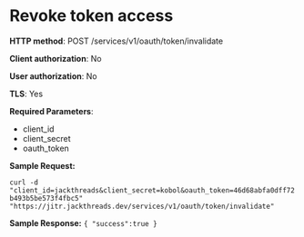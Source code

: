 # Revoke token access

**HTTP method**: POST /services/v1/oauth/token/invalidate

**Client authorization**: No

**User authorization**: No

**TLS**: Yes


**Required Parameters**:
* client_id
* client_secret
* oauth_token



**Sample Request:**

`curl -d "client_id=jackthreads&client_secret=kobol&oauth_token=46d68abfa0dff72b493b5be573f4fbc5" "https://jitr.jackthreads.dev/services/v1/oauth/token/invalidate"`


**Sample Response:**
`
{
	 "success":true
}
`